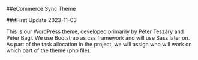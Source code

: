 ##eCommerce Sync Theme

###First Update 2023-11-03

This is our WordPress theme, developed primarily by Péter Teszáry and Péter Bagi. We use Bootstrap as css framework and will use Sass later on. As part of the task allocation in the project, we will assign who will work on which part of the theme (php file).